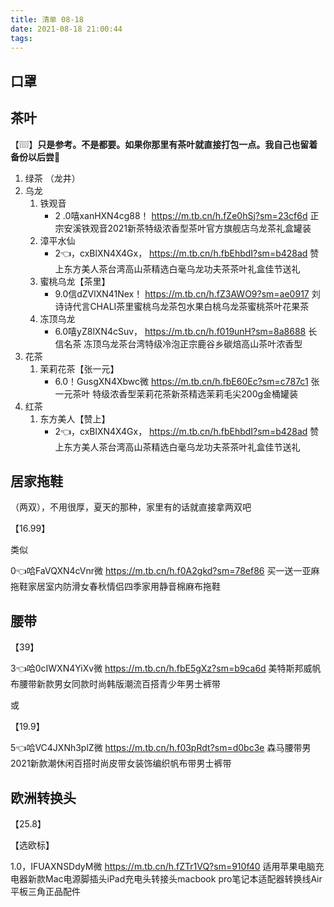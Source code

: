 ```yaml
---
title: 清单 08-18
date: 2021-08-18 21:00:44
tags:
---
```




## 口罩


## 茶叶

【❕❕❕❕】**只是参考。不是都要。如果你那里有茶叶就直接打包一点。我自己也留着备份以后尝👅**

1. 绿茶 （龙井）
2. 乌龙
   1. 铁观音
      - 2 .0嘻xanHXN4cg88！ https://m.tb.cn/h.fZe0hSj?sm=23cf6d  正宗安溪铁观音2021新茶特级浓香型茶叶官方旗舰店乌龙茶礼盒罐装
   2. 漳平水仙
      - 2👈，cxBlXN4X4Gx， https://m.tb.cn/h.fbEhbdI?sm=b428ad  赞上东方美人茶台湾高山茶精选白毫乌龙功夫茶茶叶礼盒佳节送礼
   3. 蜜桃乌龙【茶里】
      - 9.0信dZVlXN41Nex！ https://m.tb.cn/h.fZ3AWO9?sm=ae0917  刘诗诗代言CHALI茶里蜜桃乌龙茶包水果白桃乌龙茶蜜桃茶叶花果茶
   4. 冻顶乌龙
      - 6.0嘻yZ8lXN4cSuv， https://m.tb.cn/h.f019unH?sm=8a8688  长信名茶 冻顶乌龙茶台湾特级冷泡正宗鹿谷乡碳焙高山茶叶浓香型
3. 花茶
   1. 茉莉花茶【张一元】
      - 6.0！GusgXN4Xbwc微 https://m.tb.cn/h.fbE60Ec?sm=c787c1  张一元茶叶 特级浓香型茉莉花茶新茶精选茉莉毛尖200g金桶罐装
4. 红茶
   1. 东方美人【赞上】
      - 2👈，cxBlXN4X4Gx， https://m.tb.cn/h.fbEhbdI?sm=b428ad  赞上东方美人茶台湾高山茶精选白毫乌龙功夫茶茶叶礼盒佳节送礼


##  居家拖鞋

（两双），不用很厚，夏天的那种，家里有的话就直接拿两双吧

【16.99】

类似

0👈哈FaVQXN4cVnr微 https://m.tb.cn/h.f0A2gkd?sm=78ef86  买一送一亚麻拖鞋家居室内防滑女春秋情侣四季家用静音棉麻布拖鞋

## 腰带

【39】

3👈哈0cIWXN4YiXv微 https://m.tb.cn/h.fbE5gXz?sm=b9ca6d  美特斯邦威帆布腰带新款男女同款时尚韩版潮流百搭青少年男士裤带

或

【19.9】

5👈哈VC4JXNh3plZ微 https://m.tb.cn/h.f03pRdt?sm=d0bc3e  森马腰带男2021新款潮休闲百搭时尚皮带女装饰编织帆布带男士裤带

<!-- ## 绿联蓝牙3.5mm发射器

【99】

6👈哈oGTCXN41oK2嘻 https://m.tb.cn/h.fZ3zFl8?sm=a52972  绿联蓝牙接收发射器5.0车载aux音频适配器二合一笔记本台式电脑电视连接老式音响箱功放无线耳机
 -->

## 欧洲转换头

【25.8】

【选欧标】

1.0，IFUAXNSDdyM微 https://m.tb.cn/h.fZTr1VQ?sm=910f40  适用苹果电脑充电器新款Mac电源脚插头iPad充电头转接头macbook pro笔记本适配器转换线Air平板三角正品配件



